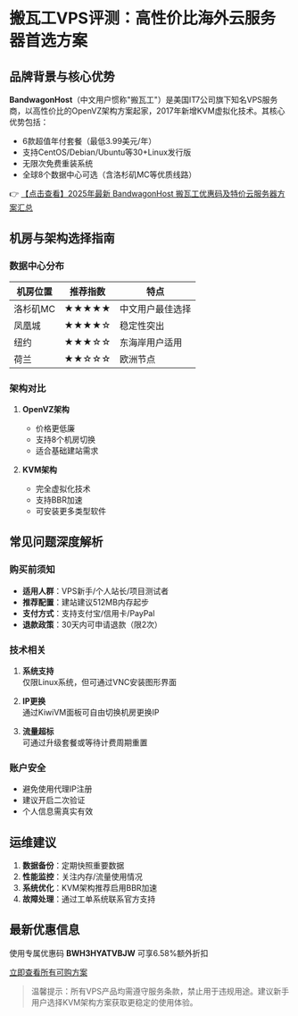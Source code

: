 # 搬瓦工VPS评测：高性价比海外云服务器首选方案

## 品牌背景与核心优势

**BandwagonHost**（中文用户惯称"搬瓦工"）是美国IT7公司旗下知名VPS服务商，以高性价比的OpenVZ架构方案起家，2017年新增KVM虚拟化技术。其核心优势包括：

- 6款超值年付套餐（最低3.99美元/年）
- 支持CentOS/Debian/Ubuntu等30+Linux发行版
- 无限次免费重装系统
- 全球8个数据中心可选（含洛杉矶MC等优质线路）

👉 [【点击查看】2025年最新 BandwagonHost 搬瓦工优惠码及特价云服务器方案汇总](https://bit.ly/banwagon)

## 机房与架构选择指南

### 数据中心分布
| 机房位置 | 推荐指数 | 特点 |
|---------|---------|------|
| 洛杉矶MC | ★★★★★ | 中文用户最佳选择 |
| 凤凰城 | ★★★★☆ | 稳定性突出 |
| 纽约 | ★★★☆☆ | 东海岸用户适用 |
| 荷兰 | ★★☆☆☆ | 欧洲节点 |

### 架构对比
1. **OpenVZ架构**
   - 价格更低廉
   - 支持8个机房切换
   - 适合基础建站需求

2. **KVM架构**
   - 完全虚拟化技术
   - 支持BBR加速
   - 可安装更多类型软件

## 常见问题深度解析

### 购买前须知
- **适用人群**：VPS新手/个人站长/项目测试者
- **推荐配置**：建站建议512MB内存起步
- **支付方式**：支持支付宝/信用卡/PayPal
- **退款政策**：30天内可申请退款（限2次）

### 技术相关
1. **系统支持**  
   仅限Linux系统，但可通过VNC安装图形界面

2. **IP更换**  
   通过KiwiVM面板可自由切换机房更换IP

3. **流量超标**  
   可通过升级套餐或等待计费周期重置

### 账户安全
- 避免使用代理IP注册
- 建议开启二次验证
- 个人信息需真实有效

## 运维建议
1. **数据备份**：定期快照重要数据
2. **性能监控**：关注内存/流量使用情况
3. **系统优化**：KVM架构推荐启用BBR加速
4. **故障处理**：通过工单系统联系官方支持

## 最新优惠信息
使用专属优惠码 **BWH3HYATVBJW** 可享6.58%额外折扣

[立即查看所有可购方案](https://bit.ly/banwagon)

> 温馨提示：所有VPS产品均需遵守服务条款，禁止用于违规用途。建议新手用户选择KVM架构方案获取更稳定的使用体验。